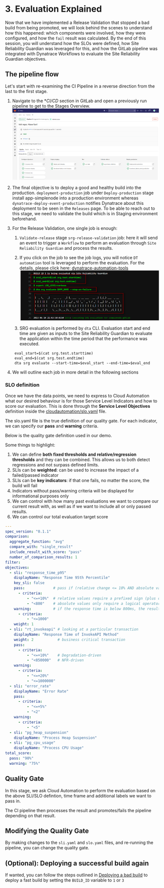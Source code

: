 # 3. Evaluation Explained

Now that we have implemented a Release Validation that stopped a bad build from being promoted, we will look behind the scenes to understand how this happened: which components were involved, how they were configured, and how the `fail` result was calculated. By the end of this session, you will understand how the SLOs were defined, how Site Reliability Guardian was leveraged for this, and how the GitLab pipeline was integrated with Dynatrace Workflows to evaluate the Site Reliability Guardian objectives.

## The pipeline flow
Let's start with re-examining the CI Pipeline in a reverse direction from the last to the first stage.

1. Navigate to the **CI/CD* section in GitLab and open a previously run pipeline to get to the Stages Overview.
    ![gitlab-cicd](assets/gitlab_cicd_pipeline.png)

2. The final objective is to deploy a good and healthy build into the production. `deployment-production` job under `Deploy-production` stage install app-simplenode into a production environment whereas `dynatrace-deploy-event-production` notifies Dynatrace about this deployment to be seen in the `Releases` page. 
To be able to reach out to this stage, we need to validate the build which is in Staging environment beforehand.

3. For the Release Validation, one single job is enough:
   1. `Validate-release` stage `srg-release-validation` job: here it will send an event to trigger a `Workflow` to perform an evaluation through `Site Reliability Guardian` and process the results. 
   2. If you click on the job to see the job logs, you will notice `DT automation` tool is leveraged to perform the evaluation. For the details, please click here: [dynatrace-automation-tools](https://github.com/dynatrace-ace/dynatrace-automation-tools/blob/10-feature-poc-srg-execute-evaluation/docs/Site-Reliability-Guardian/SRGAutomation.md)
      ![gitlab-cicd](assets/gitlab_cicd_pipeline_success_jobdetails_1.png)
      
   3. SRG evaluation is performed by `dta` CLI. Evaluation start and end time are given as inputs to the Site Reliability Guardian to evaluate the application within the time period that the performance was executed.
   ```
    eval_start=$(cat srg.test.starttime)
    eval_end=$(cat srg.test.endtime)
    dta srg evaluate --start-time=$eval_start --end-time=$eval_end
   ```
3. We will outline each job in more detail in the following sections


### SLO definition
Once we have the data points, we need to express to Cloud Automation what our desired behaviour is for those Service Level Indicators and how to score our evaluation. This is done through the **Service Level Objectives** definition inside the [cloudautomation/slo.yaml](/../../cloudautomation/slo.yaml) file. 

The slo.yaml file is the true definition of our quality gate. For each indicator, we can specify our **pass** and **warning** criteria.

Below is the quality gate definition used in our demo.

Some things to highlight:

1. We can define **both fixed thresholds and relative/regression thresholds** and they can be combined. This allows us to both detect regressions and not surpass defined limits.
2. SLIs can be **weighted**: can be used to increase the impact of a failed/passed indicator
3. SLIs can be **key indicators**: if that one fails, no matter the score, the build will fail
4. Indicators without pass/warning criteria will be displayed for informational purposes only
5. We can control with how many past evaluations we want to compare our current result with, as well as if we want to include all or only passed results.
6. We can control our total evaluation target score

```yaml
---
spec_version: "0.1.1"
comparison:
  aggregate_function: "avg"
  compare_with: "single_result"
  include_result_with_score: "pass"
  number_of_comparison_results: 1
filter:
objectives:
  - sli: "response_time_p95"
    displayName: "Response Time 95th Percentile"
    key_sli: false
    pass:             # pass if (relative change <= 10% AND absolute value is < 600ms)
      - criteria:
          - "<=+10%"  # relative values require a prefixed sign (plus or minus)
          - "<800"    # absolute values only require a logical operator
    warning:          # if the response time is below 800ms, the result should be a warning
      - criteria:
          - "<=1000"
    weight: 1
  - sli: "rt_invokeapi" # looking at a particular transaction
    displayName: "Response Time of InvokeAPI Method"
    weight: 2           # business critical transaction
    pass:
      - criteria:
          - "<=+10%"    # Degradation-driven
          - "<850000"   # NFR-driven
    warning:
      - criteria:
          - "<=+20%"
          - "<=1000000"
  - sli: "error_rate"
    displayName: "Error Rate"
    pass:
      - criteria:
          - "<=+5%"
          - "<2"
    warning:
      - criteria:
          - "<5"
  - sli: "pg_heap_suspension"
    displayName: "Process Heap Suspension"
  - sli: "pg_cpu_usage"
    displayName: "Process CPU Usage"
total_score:
  pass: "90%"
  warning: "75%"
```

## Quality Gate
In this stage, we ask Cloud Automation to perform the evaluation based on the above SLI/SLO defintion, time frame and additional labels we want to pass in.

The CI pipeline then processes the result and promotes/fails the pipeline depending on that result.

## Modifying the Quality Gate
By making changes to the `sli.yaml` and `slo.yaml` files, and re-running the pipeline, you can change the quality gate.

## (Optional): Deploying a successful build again

If wanted, you can follow the steps outlined in [Deploying a bad build](03_02_Failed_Build.md#deploying-a-bad-build) to deploy a fast build by setting the `BUILD_ID` variable to `1` or `3`

